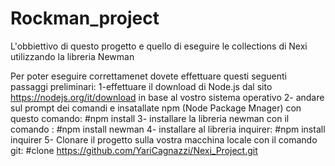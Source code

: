 # Rockman_project

L'obbiettivo di questo progetto e quello di eseguire le collections di Nexi utilizzando la libreria Newman 


Per poter eseguire correttamenet dovete effettuare questi seguenti passaggi preliminari:
1-effettuare il download di Node.js dal sito https://nodejs.org/it/download in base al vostro sistema operativo
2- andare sul prompt dei comandi e insatallate npm (Node Package Mnager) con questo comando: #npm install 
3- installare la libreria newman con il comando :  #npm install newman 
4- installare al libreria inquirer: #npm install inquirer
5- Clonare il progetto sulla vostra macchina locale con il comando git: #clone https://github.com/YariCagnazzi/Nexi_Project.git
